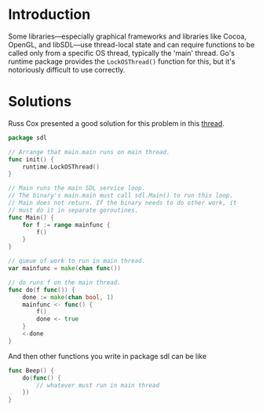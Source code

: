 # Introduction

Some libraries—especially graphical frameworks and libraries like Cocoa, OpenGL, and libSDL—use thread-local state and can require functions to be called only from a specific OS thread, typically the 'main' thread. Go's runtime package provides the `LockOSThread()` function for this, but it's notoriously difficult to use correctly.

# Solutions

Russ Cox presented a good solution for this problem in this [thread](https://groups.google.com/d/msg/golang-nuts/IiWZ2hUuLDA/SNKYYZBelsYJ).

```Go
package sdl

// Arrange that main.main runs on main thread.
func init() {
	runtime.LockOSThread()
}

// Main runs the main SDL service loop.
// The binary's main.main must call sdl.Main() to run this loop.
// Main does not return. If the binary needs to do other work, it
// must do it in separate goroutines.
func Main() {
	for f := range mainfunc {
		f()
	}
}

// queue of work to run in main thread.
var mainfunc = make(chan func())

// do runs f on the main thread.
func do(f func()) {
	done := make(chan bool, 1)
	mainfunc <- func() {
		f()
		done <- true
	}
	<-done
}
```

And then other functions you write in package sdl can be like

```Go
func Beep() {
	do(func() {
		// whatever must run in main thread
	})
}
```